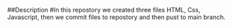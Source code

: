 ##Description
#In this repostory we created three files HTML, Css, Javascript, then we commit files to  repostory and then pust to main branch.
